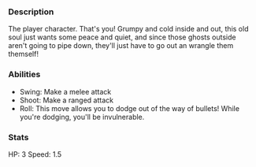 ### Description
The player character. That's you!
Grumpy and cold inside and out, this old soul just wants some peace and quiet, and since those ghosts outside aren't going to pipe down, they'll just have to go out an wrangle them themself!

### Abilities
 - Swing: Make a melee attack
 - Shoot: Make a ranged attack
 - Roll: This move allows you to dodge out of the way of bullets! While you're dodging, you'll be invulnerable.
### Stats
HP: 3
Speed: 1.5